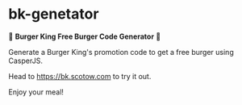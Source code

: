 # bk-genetator
🍔 **Burger King Free Burger Code Generator** 🍔

Generate a Burger King's promotion code to get a free burger using CasperJS.

Head to https://bk.scotow.com to try it out.

Enjoy your meal!
